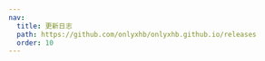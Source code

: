 ```yaml
---
nav:
  title: 更新日志
  path: https://github.com/onlyxhb/onlyxhb.github.io/releases
  order: 10
---
```

